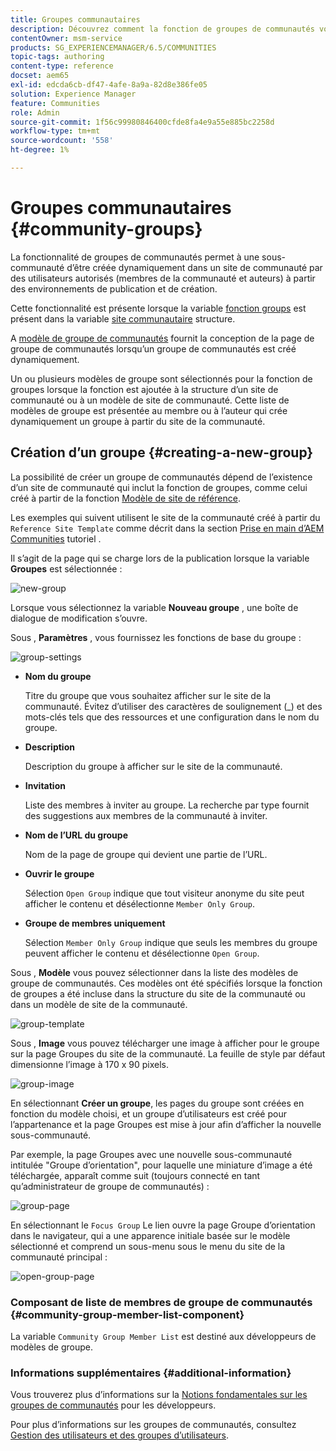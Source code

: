 ```yaml
---
title: Groupes communautaires
description: Découvrez comment la fonction de groupes de communautés vous permet de créer dynamiquement une sous-communauté au sein d’un site de communauté par des utilisateurs autorisés dans Publier et créer.
contentOwner: msm-service
products: SG_EXPERIENCEMANAGER/6.5/COMMUNITIES
topic-tags: authoring
content-type: reference
docset: aem65
exl-id: edcda6cb-df47-4afe-8a9a-82d8e386fe05
solution: Experience Manager
feature: Communities
role: Admin
source-git-commit: 1f56c99980846400cfde8fa4e9a55e885bc2258d
workflow-type: tm+mt
source-wordcount: '558'
ht-degree: 1%

---
```


# Groupes communautaires {#community-groups}

La fonctionnalité de groupes de communautés permet à une sous-communauté d’être créée dynamiquement dans un site de communauté par des utilisateurs autorisés (membres de la communauté et auteurs) à partir des environnements de publication et de création.

Cette fonctionnalité est présente lorsque la variable [fonction groups](/help/communities/functions.md#groups-function) est présent dans la variable [site communautaire](/help/communities/sites-console.md) structure.

A [modèle de groupe de communautés](/help/communities/tools-groups.md) fournit la conception de la page de groupe de communautés lorsqu’un groupe de communautés est créé dynamiquement.

Un ou plusieurs modèles de groupe sont sélectionnés pour la fonction de groupes lorsque la fonction est ajoutée à la structure d’un site de communauté ou à un modèle de site de communauté. Cette liste de modèles de groupe est présentée au membre ou à l’auteur qui crée dynamiquement un groupe à partir du site de la communauté.

## Création d’un groupe {#creating-a-new-group}

La possibilité de créer un groupe de communautés dépend de l’existence d’un site de communauté qui inclut la fonction de groupes, comme celui créé à partir de la fonction [Modèle de site de référence](/help/communities/sites.md).

Les exemples qui suivent utilisent le site de la communauté créé à partir du `Reference Site Template` comme décrit dans la section [Prise en main d’AEM Communities](/help/communities/getting-started.md) tutoriel .

Il s’agit de la page qui se charge lors de la publication lorsque la variable **Groupes** est sélectionnée :

![new-group](assets/new-group.png)

Lorsque vous sélectionnez la variable **Nouveau groupe** , une boîte de dialogue de modification s’ouvre.

Sous , **Paramètres** , vous fournissez les fonctions de base du groupe :

![group-settings](assets/group-settings.png)

* **Nom du groupe**

  Titre du groupe que vous souhaitez afficher sur le site de la communauté. Évitez d’utiliser des caractères de soulignement (_) et des mots-clés tels que des ressources et une configuration dans le nom du groupe.

* **Description**

  Description du groupe à afficher sur le site de la communauté.

* **Invitation**

  Liste des membres à inviter au groupe. La recherche par type fournit des suggestions aux membres de la communauté à inviter.

* **Nom de l’URL du groupe**

  Nom de la page de groupe qui devient une partie de l’URL.

* **Ouvrir le groupe**

  Sélection `Open Group` indique que tout visiteur anonyme du site peut afficher le contenu et désélectionne `Member Only Group`.

* **Groupe de membres uniquement**

  Sélection `Member Only Group` indique que seuls les membres du groupe peuvent afficher le contenu et désélectionne `Open Group`.

Sous , **Modèle** vous pouvez sélectionner dans la liste des modèles de groupe de communautés. Ces modèles ont été spécifiés lorsque la fonction de groupes a été incluse dans la structure du site de la communauté ou dans un modèle de site de la communauté.

![group-template](assets/group-template.png)

Sous , **Image** vous pouvez télécharger une image à afficher pour le groupe sur la page Groupes du site de la communauté. La feuille de style par défaut dimensionne l’image à 170 x 90 pixels.

![group-image](assets/group-image.png)

En sélectionnant **Créer un groupe**, les pages du groupe sont créées en fonction du modèle choisi, et un groupe d’utilisateurs est créé pour l’appartenance et la page Groupes est mise à jour afin d’afficher la nouvelle sous-communauté.

Par exemple, la page Groupes avec une nouvelle sous-communauté intitulée &quot;Groupe d’orientation&quot;, pour laquelle une miniature d’image a été téléchargée, apparaît comme suit (toujours connecté en tant qu’administrateur de groupe de communautés) :

![group-page](assets/group-page.png)

En sélectionnant le `Focus Group` Le lien ouvre la page Groupe d’orientation dans le navigateur, qui a une apparence initiale basée sur le modèle sélectionné et comprend un sous-menu sous le menu du site de la communauté principal :

![open-group-page](assets/open-group-page.png)

### Composant de liste de membres de groupe de communautés {#community-group-member-list-component}

La variable `Community Group Member List` est destiné aux développeurs de modèles de groupe.

### Informations supplémentaires {#additional-information}

Vous trouverez plus d’informations sur la [Notions fondamentales sur les groupes de communautés](/help/communities/essentials-groups.md) pour les développeurs.

Pour plus d’informations sur les groupes de communautés, consultez [Gestion des utilisateurs et des groupes d’utilisateurs](/help/communities/users.md).
